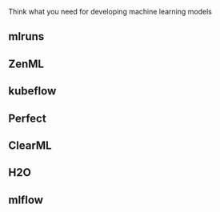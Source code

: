 Think what you need for developing machine learning models

## mlruns

## ZenML

## kubeflow

## Perfect

## ClearML

## H2O

## mlflow
